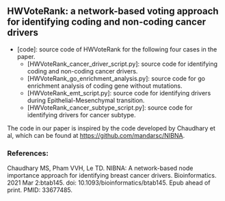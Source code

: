 ## HWVoteRank: a network-based voting approach for identifying coding and non-coding cancer drivers

- [code]: source code of HWVoteRank for the following four cases in the paper.
     - [HWVoteRank_cancer_driver_script.py]: source code for identifying coding and non-coding cancer drivers.
     - [HWVoteRank_go_enrichment_analysis.py]: source code for go enrichment analysis of coding gene without mutations.
     - [HWVoteRank_emt_script.py]: source code for identifying drivers during Epithelial-Mesenchymal transition.
     - [HWVoteRank_cancer_subtype_script.py]: source code for identifying drivers for cancer subtype.
	 

The code in our paper is inspired by the code developed by Chaudhary et al, which can be found at https://github.com/mandarsc/NIBNA.


### References:
Chaudhary MS, Pham VVH, Le TD. NIBNA: A network-based node importance approach for identifying breast cancer drivers. Bioinformatics. 2021 Mar 2:btab145. doi: 10.1093/bioinformatics/btab145. Epub ahead of print. PMID: 33677485.